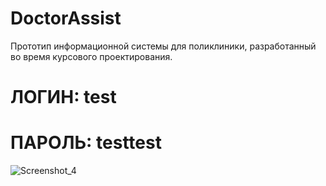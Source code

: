 # DoctorAssist

Прототип информационной системы для поликлиники, разработанный во время курсового проектирования.

# ЛОГИН: test

# ПАРОЛЬ: testtest

![Screenshot_4](https://user-images.githubusercontent.com/65707285/152654862-211460b8-510a-4cf6-a10c-bd4b1ec5550f.jpg)
